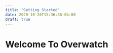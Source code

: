 ```yaml
---
title: "Getting Started"
date: 2020-10-26T15:36:38-04:00
draft: true
---
```


# Welcome To Overwatch